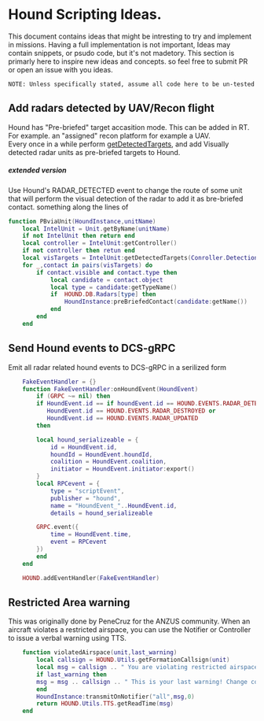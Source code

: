 
# Hound Scripting Ideas.
This document contains ideas that might be intresting to try and implement in missions.
Having a full implementation is not important, Ideas may contain snippets, or psudo code, but it's not madetory.
This section is primarly here to inspire new ideas and concepts. so feel free to submit PR or open an issue with you ideas.

`NOTE: Unless specifically stated, assume all code here to be un-tested`

## Add radars detected by UAV/Recon flight
Hound has "Pre-briefed" target accasition mode. This can be added in RT. 
For example. an "assigned" recon platform for example a UAV.  
Every once in a while perform [getDetectedTargets](https://wiki.hoggitworld.com/view/DCS_func_getDetectedTargets), and add Visually detected radar units as pre-briefed targets to Hound.

##### extended version
Use Hound's RADAR_DETECTED event to change the route of some unit that will perform the visual detection of the radar to add it as bre-briefed contact.
something along the lines of
```lua
function PBviaUnit(HoundInstance,unitName)
    local IntelUnit = Unit.getByName(unitName)
    if not IntelUnit then return end
    local controller = IntelUnit:getController()
    if not controller then retun end
    local visTargets = IntelUnit:getDetectedTargets(Conroller.Detection.VISUAL,Conroller.Detection.OPTIC)
    for _,contact in pairs(visTargets) do
        if contact.visible and contact.type then
            local candidate = contact.object
            local type = candidate:getTypeName()
            if  HOUND.DB.Radars[type] then
                HoundInstance:preBriefedContact(candidate:getName())
            end
        end
    end
```

## Send Hound events to DCS-gRPC
Emit all radar related hound events to DCS-gRPC in a serilized form
```lua
    FakeEventHandler = {}
    function FakeEventHandler:onHoundEvent(HoundEvent)
        if (GRPC ~= nil) then
        if HoundEvent.id == if houndEvent.id == HOUND.EVENTS.RADAR_DETECTED or
           HoundEvent.id == HOUND.EVENTS.RADAR_DESTROYED or
           HoundEvent.id == HOUND.EVENTS.RADAR_UPDATED
        then

        local hound_serializeable = {
            id = HoundEvent.id,
            houndId = HoundEvent.houndId,
            coalition = HoundEvent.coalition,
            initiator = HoundEvent.initiator:export()
        }
        local RPCevent = {
            type = "scriptEvent",
            publisher = "hound",
            name = "HoundEvent_"..HoundEvent.id,
            details = hound_serializeable

        GRPC.event({
            time = HoundEvent.time,
            event = RPCevent
        })
        end
    end

    HOUND.addEventHandler(FakeEventHandler)
```

## Restricted Area warning
This was originally done by PeneCruz for the ANZUS community.
When an aircraft violates a restricted airspace, you can use the Notifier or Controller to issue a verbal warning using TTS.
```lua
    function violatedAirspace(unit,last_warning)
        local callsign = HOUND.Utils.getFormationCallsign(unit)
        local msg = callsign .. " You are violating restricted airspace! please reverse course immidiatly!"
        if last_warning then
        msg = msg .. callsign .. " This is your last warning! Change course Immidiatly!"
        end
        HoundInstance:transmitOnNotifier("all",msg,0)
        return HOUND.Utils.TTS.getReadTime(msg)
    end
```